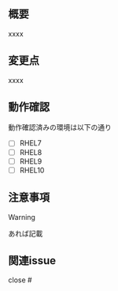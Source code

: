 ## 概要

xxxx

## 変更点

xxxx

## 動作確認

動作確認済みの環境は以下の通り

- [ ] RHEL7
- [ ] RHEL8
- [ ] RHEL9
- [ ] RHEL10

## 注意事項

> [!WARNING]
> あれば記載

## 関連issue

close #
